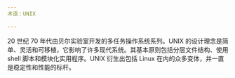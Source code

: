 ```yaml
---
术语：UNIX

---
```

20 世纪 70 年代由贝尔实验室开发的多任务操作系统系列。UNIX 的设计理念是简单、灵活和可移植，它影响了许多现代系统。其基本原则包括分层文件结构、使用 shell 脚本和模块化实用程序。UNIX 衍生出包括 Linux 在内的众多变体，并一直是稳定性和性能的标杆。